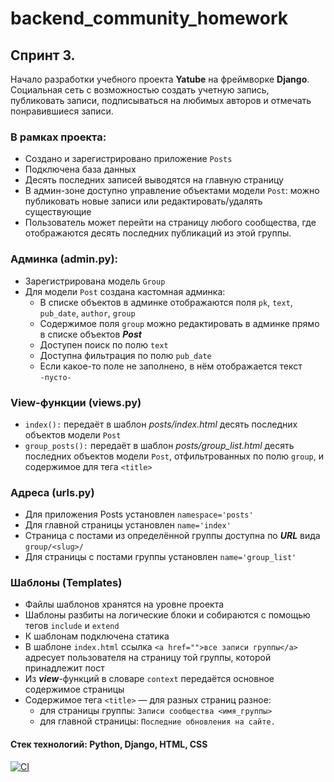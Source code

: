 # backend_community_homework

## Спринт 3.
Начало разработки учебного проекта **Yatube** на фреймворке **Django**.  
Социальная сеть с возможностью создать учетную запись, публиковать записи, подписываться на любимых авторов и отмечать понравившиеся записи.

### В рамках проекта:
- Создано и зарегистрировано приложение `Posts`
- Подключена база данных
- Десять последних записей выводятся на главную страницу
- В админ-зоне доступно управление объектами модели `Post`: можно публиковать новые записи или редактировать/удалять существующие
- Пользователь может перейти на страницу любого сообщества, где отображаются десять последних публикаций из этой группы.

### Админка (admin.py):
- Зарегистрирована модель `Group`
- Для модели `Post` создана кастомная админка:
  - В списке объектов в админке отображаются поля `pk`, `text`, `pub_date`, `author`, `group`
  - Содержимое поля `group` можно редактировать в админке прямо в списке объектов ***Post***
  - Доступен поиск по полю `text`
  - Доступна фильтрация по полю `pub_date`
  - Если какое-то поле не заполнено, в нём отображается текст `-пусто-`

### View-функции (views.py)
- `index():` передаёт в шаблон *posts/index.html* десять последних объектов модели `Post`
- `group_posts():` передаёт в шаблон *posts/group_list.html* десять последних объектов модели `Post`, отфильтрованных по полю `group`, и содержимое для тега `<title>`

### Адреса (urls.py)
- Для приложения Posts установлен `namespace='posts'`
- Для главной страницы установлен `name='index'`
- Страница с постами из определённой группы доступна по ***URL*** вида `group/<slug>/`
- Для страницы с постами группы установлен `name='group_list'`

### Шаблоны (Templates)
- Файлы шаблонов хранятся на уровне проекта
- Шаблоны разбиты на логические блоки и собираются с помощью тегов `include` и `extend`
- К шаблонам подключена статика
- В шаблоне `index.html` ссылка `<a href="">все записи группы</a>` адресует пользователя на страницу той группы, которой принадлежит пост
- Из ***view***-функций в словаре `context` передаётся основное содержимое страницы
- Содержимое тега `<title>` — для разных страниц разное:
    - для страницы группы: `Записи сообщества <имя_группы>`
    - для главной страницы: `Последние обновления на сайте.`

#### Стек технологий: Python, Django, HTML, CSS


[![CI](https://github.com/yandex-praktikum/hw02_community/actions/workflows/python-app.yml/badge.svg?branch=master)](https://github.com/yandex-praktikum/hw02_community/actions/workflows/python-app.yml)
